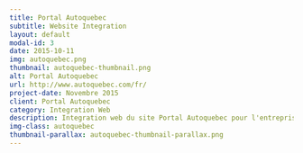 ```yaml
---
title: Portal Autoquebec
subtitle: Website Integration
layout: default
modal-id: 3
date: 2015-10-11
img: autoquebec.png
thumbnail: autoquebec-thumbnail.png
alt: Portal Autoquebec
url: http://www.autoquebec.com/fr/
project-date: Novembre 2015
client: Portal Autoquebec
category: Integration Web
description: Integration web du site Portal Autoquebec pour l'entreprise Solutions Medias 360.
img-class: autoquebec
thumbnail-parallax: autoquebec-thumbnail-parallax.png
---
```

